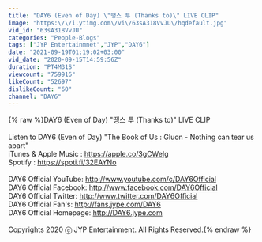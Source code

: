 ```yaml
---
title: "DAY6 (Even of Day) \"땡스 투 (Thanks to)\" LIVE CLIP"
image: "https:\/\/i.ytimg.com\/vi\/63sA318VvJU\/hqdefault.jpg"
vid_id: "63sA318VvJU"
categories: "People-Blogs"
tags: ["JYP Entertainmnet","JYP","DAY6"]
date: "2021-09-19T01:19:02+03:00"
vid_date: "2020-09-15T14:59:56Z"
duration: "PT4M31S"
viewcount: "759916"
likeCount: "52697"
dislikeCount: "60"
channel: "DAY6"
---
```

{% raw %}DAY6 (Even of Day) &quot;땡스 투 (Thanks to)&quot; LIVE CLIP<br /><br />Listen to DAY6 (Even of Day) &quot;The Book of Us : Gluon - Nothing can tear us apart&quot; <br />iTunes &amp; Apple Music : <a rel="nofollow" target="blank" href="https://apple.co/3gCWeIg">https://apple.co/3gCWeIg</a><br />Spotify : <a rel="nofollow" target="blank" href="https://spoti.fi/32EAYNo">https://spoti.fi/32EAYNo</a><br /><br />DAY6 Official YouTube: <a rel="nofollow" target="blank" href="http://www.youtube.com/c/DAY6Official">http://www.youtube.com/c/DAY6Official</a><br />DAY6 Official Facebook: <a rel="nofollow" target="blank" href="http://www.facebook.com/DAY6Official">http://www.facebook.com/DAY6Official</a><br />DAY6 Official Twitter: <a rel="nofollow" target="blank" href="http://www.twitter.com/DAY6Official">http://www.twitter.com/DAY6Official</a><br />DAY6 Official Fan's: <a rel="nofollow" target="blank" href="http://fans.jype.com/DAY6">http://fans.jype.com/DAY6</a><br />DAY6 Official Homepage: <a rel="nofollow" target="blank" href="http://DAY6.jype.com">http://DAY6.jype.com</a><br /><br />Copyrights 2020 ⓒ JYP Entertainment. All Rights Reserved.{% endraw %}
